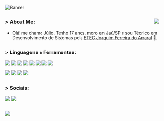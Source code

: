 ![Banner](https://res.cloudinary.com/superfolio/image/upload/v1620689979/68747470733a2f2f692e70696e696d672e636f6d2f6f726967696e616c732f63362f33332f63322f63363333633230656465383266306530636564376435373064626533613166332e676966_yjuh2s.gif)

##

<img src="https://github-readme-stats.vercel.app/api/top-langs/?username=juliohrodrigues&langs_count=12&layout=compact&theme=algolia" align="right">

### > About Me:
- Olá! me chamo Júlio, Tenho 17 anos, moro em Jaú/SP e sou Técnico em Desenvolvimento de Sistemas pela [ETEC Joaquim Ferreira do Amaral](http://www.etecjau.com.br/etecjau/) :purple_heart:.

## 
 
<div> 
<h3> > Linguagens e Ferramentas: </h3>
<p>
<code><img src="https://img.shields.io/badge/JavaScript-F7DF1E?style=for-the-badge&logo=javascript&logoColor=black"></code>
<code><img src="https://img.shields.io/badge/HTML5-E34F26?style=for-the-badge&logo=html5&logoColor=white"></code>
<code><img src="https://img.shields.io/badge/C%23-239120?style=for-the-badge&logo=c-sharp&logoColor=white"></code>
<code><img src="https://img.shields.io/badge/Xamarin-3498DB?style=for-the-badge&logo=xamarin&logoColor=white"></code>
<code><img src="https://img.shields.io/badge/python-3670A0?style=for-the-badge&logo=python&logoColor=white"></code>
<code><img src="https://img.shields.io/badge/php-%23777BB4.svg?style=for-the-badge&logo=php&logoColor=white"></code>
<code><img src="https://img.shields.io/badge/css3-%231572B6.svg?style=for-the-badge&logo=css3&logoColor=white"></code>
<code><img src="https://img.shields.io/badge/.NET-5C2D91?style=for-the-badge&logo=.net&logoColor=white"></code>
</p>
<p>
<code><img src="https://img.shields.io/badge/adobe%20photoshop-%2331A8FF.svg?style=for-the-badge&logo=adobe%20photoshop&logoColor=black"></code>
<code><img src="https://img.shields.io/badge/Adobe%20After%20Effects-9999FF.svg?style=for-the-badge&logo=Adobe%20After%20Effects&logoColor=black"></code>
<code><img src="https://img.shields.io/badge/Visual%20Studio%20Code-0078d7.svg?style=for-the-badge&logo=visual-studio-code&logoColor=black"></code>
<code><img src="https://img.shields.io/badge/Linux-FCC624?style=for-the-badge&logo=linux&logoColor=black"></code>  
</p>
</div>

##

<div style="display: inline_block">
<h3> > Sociais: </h3>

<code><a href="https://instagram.com/juliohrodrigues_" target="_blank"><img src="https://img.shields.io/badge/-Instagram-%23E4405F?style=for-the-badge&logo=instagram&logoColor=white" target="_blank"></a></code>
<code><a href = "mailto:julio.rodrigues3006@outlook.com"><img src="https://img.shields.io/badge/Microsoft_Outlook-0078D4?style=for-the-badge&logo=microsoft-outlook&logoColor=white" target="_blank"></a></code>
</div>

##

<img src="https://imgur.com/Xn0ocZk.png">
